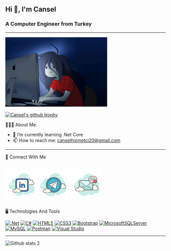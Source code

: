 ## Hi 👋, I'm Cansel
### A Computer Engineer from Turkey
---

![](https://raw.githubusercontent.com/CanselHizmetci/CanselHizmetci/main/Assets/img/readmeGif.gif)

[![Cansel's github trophy](https://github-profile-trophy.vercel.app/?username=CanselHizmetci&row=1)](#)


👩🏽‍💻 About Me:


- 🌱 I’m currently learning .Net Core
- 📫 How to reach me: canselhizmetci20@gmail.com
---
💬 Connect With Me

[![LinkedIn](https://raw.githubusercontent.com/CanselHizmetci/CanselHizmetci/main/Assets/img/linkedin.png)](https://www.linkedin.com/in/canselhizmetci/)[![Telegram](https://raw.githubusercontent.com/CanselHizmetci/CanselHizmetci/main/Assets/img/telegram.png)](https://t.me/CanselHizmetci) [![Mail](https://raw.githubusercontent.com/CanselHizmetci/CanselHizmetci/main/Assets/img/mail.png)](mailto:canselhizmetci20@gmail.com)
---
🖥 Technologies And Tools

[![.Net](https://img.shields.io/badge/.NET-5C2D91?style=for-the-badge&logo=.net&logoColor=white)](#) [![C#](https://img.shields.io/badge/c%23-%23239120.svg?style=for-the-badge&logo=c-sharp&logoColor=white)](#) [![HTML5](https://img.shields.io/badge/html5-%23E34F26.svg?style=for-the-badge&logo=html5&logoColor=white)](#) [![CSS3](https://img.shields.io/badge/css3-%231572B6.svg?style=for-the-badge&logo=css3&logoColor=white)](#) [![Bootstrap](https://img.shields.io/badge/bootstrap-%23563D7C.svg?style=for-the-badge&logo=bootstrap&logoColor=white)](#)    [![MicrosoftSQLServer](https://img.shields.io/badge/Microsoft%20SQL%20Sever-CC2927?style=for-the-badge&logo=microsoft%20sql%20server&logoColor=white)](#)	[![MySQL](https://img.shields.io/badge/mysql-%2300f.svg?style=for-the-badge&logo=mysql&logoColor=white)](#) [![Postman](https://img.shields.io/badge/Postman-FF6C37?style=for-the-badge&logo=postman&logoColor=white)](#) [![Visual Studio](https://img.shields.io/badge/Visual%20Studio-5C2D91.svg?style=for-the-badge&logo=visual-studio&logoColor=white)](#)

---
![Github stats 2](https://github-readme-stats.vercel.app/api?username=CanselHizmetci&show_icons=true&theme=radical)


